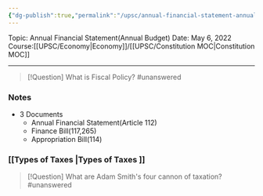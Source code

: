 ```yaml
---
{"dg-publish":true,"permalink":"/upsc/annual-financial-statement-annual-budget/","dgHomeLink":true,"dgPassFrontmatter":false}
---
```


Topic: Annual Financial Statement(Annual Budget)
Date: May 6, 2022
Course:[[UPSC/Economy|Economy]]/[[UPSC/Constitution MOC|Constitution MOC]]


---

> [!Question] What is Fiscal Policy? #unanswered 
> 


### Notes
- 3 Documents 
	- Annual Financial Statement(Article 112)
	- Finance Bill(117,265)
	- Appropriation Bill(114)
	
### [[Types of Taxes |Types of Taxes ]]


> [!Question] What are Adam Smith's four cannon of taxation? #unanswered 
> 


